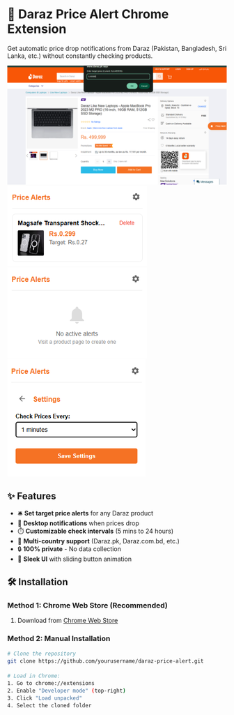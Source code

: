 # 🔔 Daraz Price Alert Chrome Extension


Get automatic price drop notifications from Daraz (Pakistan, Bangladesh, Sri Lanka, etc.) without constantly checking products.

![Extension Demo](screenshots/Screenshot%202025-05-01%20164109.png) 
![Extension Demo](screenshots/Screenshot%202025-05-01%20163536.png)  
![Extension Demo](screenshots/Screenshot%202025-05-01%20164224.png)  
![Extension Demo](screenshots/Screenshot%202025-05-01%20163619.png)  
 


## ✨ Features

- 🛎️ **Set target price alerts** for any Daraz product
- 🔔 **Desktop notifications** when prices drop
- ⏱️ **Customizable check intervals** (5 mins to 24 hours)
- 🛒 **Multi-country support** (Daraz.pk, Daraz.com.bd, etc.)
- 🔒 **100% private** - No data collection
- 🎨 **Sleek UI** with sliding button animation

## 🛠️ Installation

### Method 1: Chrome Web Store (Recommended)
1. Download from [Chrome Web Store](https://pricepatrols.netlify.app/)

### Method 2: Manual Installation
```bash
# Clone the repository
git clone https://github.com/yourusername/daraz-price-alert.git

# Load in Chrome:
1. Go to chrome://extensions
2. Enable "Developer mode" (top-right)
3. Click "Load unpacked"
4. Select the cloned folder
